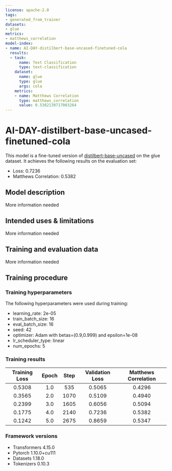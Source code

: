 ```yaml
---
license: apache-2.0
tags:
- generated_from_trainer
datasets:
- glue
metrics:
- matthews_correlation
model-index:
- name: AI-DAY-distilbert-base-uncased-finetuned-cola
  results:
  - task:
      name: Text Classification
      type: text-classification
    dataset:
      name: glue
      type: glue
      args: cola
    metrics:
    - name: Matthews Correlation
      type: matthews_correlation
      value: 0.5382139717003264
---
```


<!-- This model card has been generated automatically according to the information the Trainer had access to. You
should probably proofread and complete it, then remove this comment. -->

# AI-DAY-distilbert-base-uncased-finetuned-cola

This model is a fine-tuned version of [distilbert-base-uncased](https://huggingface.co/distilbert-base-uncased) on the glue dataset.
It achieves the following results on the evaluation set:
- Loss: 0.7236
- Matthews Correlation: 0.5382

## Model description

More information needed

## Intended uses & limitations

More information needed

## Training and evaluation data

More information needed

## Training procedure

### Training hyperparameters

The following hyperparameters were used during training:
- learning_rate: 2e-05
- train_batch_size: 16
- eval_batch_size: 16
- seed: 42
- optimizer: Adam with betas=(0.9,0.999) and epsilon=1e-08
- lr_scheduler_type: linear
- num_epochs: 5

### Training results

| Training Loss | Epoch | Step | Validation Loss | Matthews Correlation |
|:-------------:|:-----:|:----:|:---------------:|:--------------------:|
| 0.5308        | 1.0   | 535  | 0.5065          | 0.4296               |
| 0.3565        | 2.0   | 1070 | 0.5109          | 0.4940               |
| 0.2399        | 3.0   | 1605 | 0.6056          | 0.5094               |
| 0.1775        | 4.0   | 2140 | 0.7236          | 0.5382               |
| 0.1242        | 5.0   | 2675 | 0.8659          | 0.5347               |


### Framework versions

- Transformers 4.15.0
- Pytorch 1.10.0+cu111
- Datasets 1.18.0
- Tokenizers 0.10.3
